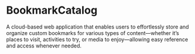 # BookmarkCatalog
A cloud-based web application that enables users to effortlessly store and organize custom bookmarks for various types of content—whether it’s places to visit, activities to try, or media to enjoy—allowing easy reference and access whenever needed.
